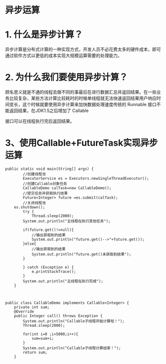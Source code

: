 # **异步运算**

# **1. 什么是异步计算？**

异步计算是分布式计算的一种实现方式，开发人员不必花费太多的硬件成本，即可通过软件方式以更低的成本实现大规模运算需要的处理能力。

# **2. 为什么我们要使用异步计算？**

顾名思义就是不通的线程去做不同的事最后在进行数据汇总并返回结果。在一些业务比较复杂，某些方法计算比较耗时的时候单线程就无法快速返回结果用户响应时间变长，这个时候就要使用异步计算来加快数据处理速度传统的 Runnable 接口不能返回结果，在JDK1.5之后增加了 Callable

接口可以在线程执行完后返回结果。

# **3、使用Callable+FutureTask实现异步运算**

```
public static void main(String[] args) {
		//创建线程池
		ExecutorService es = Executors.newSingleThreadExecutor();
		//创建Callable对象任务
		CallableDemo calTask=new CallableDemo();
		//提交任务并获取执行结果
		Future<Integer> future =es.submit(calTask);
		//关闭线程池
    es.shutdown();
		try {
			Thread.sleep(2000);
		System.out.println("主线程在执行其他任务");
		
		if(future.get()!=null){
			//输出获取到的结果
			System.out.println("future.get()-->"+future.get());
		}else{
			//输出获取到的结果
			System.out.println("future.get()未获取到结果");
		}
		
		} catch (Exception e) {
			e.printStackTrace();
		}
		System.out.println("主线程在执行完成");
	}

 

public class CallableDemo implements Callable<Integer> {
	private int sum;
	@Override
	public Integer call() throws Exception {
		System.out.println("Callable子线程开始计算啦！");
		Thread.sleep(2000);
		
		for(int i=0 ;i<5000;i++){
			sum=sum+i;
		}
		System.out.println("Callable子线程计算结束！");
		return sum;
	}
```

